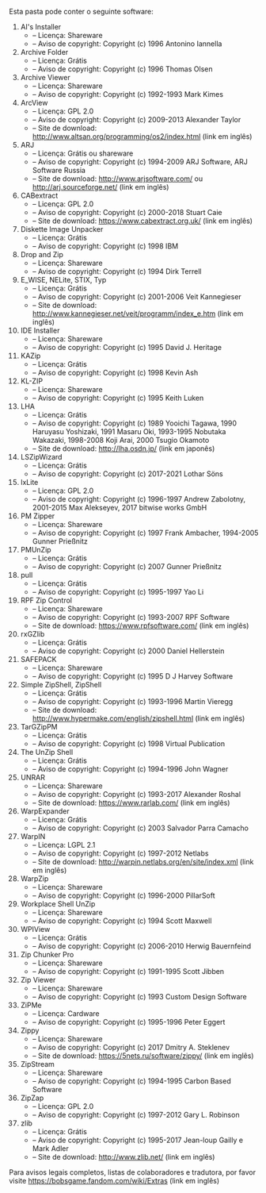 ﻿Esta pasta pode conter o seguinte software:

1. AI's Installer
   - – Licença: Shareware
   - – Aviso de copyright: Copyright (c) 1996 Antonino Iannella
2. Archive Folder
   - – Licença: Grátis
   - – Aviso de copyright: Copyright (c) 1996 Thomas Olsen
3. Archive Viewer
   - – Licença: Shareware
   - – Aviso de copyright: Copyright (c) 1992-1993 Mark Kimes
4. ArcView
   - – Licença: GPL 2.0
   - – Aviso de copyright: Copyright (c) 2009-2013 Alexander Taylor
   - – Site de download: http://www.altsan.org/programming/os2/index.html (link em inglês)
5. ARJ
   - – Licença: Grátis ou shareware
   - – Aviso de copyright: Copyright (c) 1994-2009 ARJ Software, ARJ Software Russia
   - – Site de download: http://www.arjsoftware.com/ ou http://arj.sourceforge.net/ (link em inglês)
6. CABextract
   - – Licença: GPL 2.0
   - – Aviso de copyright: Copyright (c) 2000-2018 Stuart Caie
   - – Site de download: https://www.cabextract.org.uk/ (link em inglês)
7. Diskette Image Unpacker
   - – Licença: Grátis
   - – Aviso de copyright: Copyright (c) 1998 IBM
8. Drop and Zip
   - – Licença: Shareware
   - – Aviso de copyright: Copyright (c) 1994 Dirk Terrell
9. E_WISE, NELite, STIX, Typ
   - – Licença: Grátis
   - – Aviso de copyright: Copyright (c) 2001-2006 Veit Kannegieser
   - – Site de download: http://www.kannegieser.net/veit/programm/index_e.htm (link em inglês)
10. IDE Installer
    - – Licença: Shareware
    - – Aviso de copyright: Copyright (c) 1995 David J. Heritage
11. KAZip
    - – Licença: Grátis
    - – Aviso de copyright: Copyright (c) 1998 Kevin Ash
12. KL-ZIP
    - – Licença: Shareware
    - – Aviso de copyright: Copyright (c) 1995 Keith Luken
13. LHA
    - – Licença: Grátis
    - – Aviso de copyright: Copyright (c) 1989 Yooichi Tagawa, 1990 Haruyasu Yoshizaki, 1991 Masaru Oki, 1993-1995 Nobutaka Wakazaki, 1998-2008 Koji Arai, 2000 Tsugio Okamoto
    - – Site de download: http://lha.osdn.jp/ (link em japonês)
14. LSZipWizard
    - – Licença: Grátis
    - – Aviso de copyright: Copyright (c) 2017-2021 Lothar Söns
15. lxLite
    - – Licença: GPL 2.0
    - – Aviso de copyright: Copyright (c) 1996-1997 Andrew Zabolotny, 2001-2015 Max Alekseyev, 2017 bitwise works GmbH
16. PM Zipper
    - – Licença: Shareware
    - – Aviso de copyright: Copyright (c) 1997 Frank Ambacher, 1994-2005 Gunner Prießnitz
17. PMUnZip
    - – Licença: Grátis
    - – Aviso de copyright: Copyright (c) 2007 Gunner Prießnitz
18. pull
    - – Licença: Grátis
    - – Aviso de copyright: Copyright (c) 1995-1997 Yao Li
19. RPF Zip Control
    - – Licença: Shareware
    - – Aviso de copyright: Copyright (c) 1993-2007 RPF Software
    - – Site de download: https://www.rpfsoftware.com/ (link em inglês)
20. rxGZlib
    - – Licença: Grátis
    - – Aviso de copyright: Copyright (c) 2000 Daniel Hellerstein
21. SAFEPACK
    - – Licença: Shareware
    - – Aviso de copyright: Copyright (c) 1995 D J Harvey Software
22. Simple ZipShell, ZipShell
    - – Licença: Grátis
    - – Aviso de copyright: Copyright (c) 1993-1996 Martin Vieregg
    - – Site de download: http://www.hypermake.com/english/zipshell.html (link em inglês)
23. TarGZipPM
    - – Licença: Grátis
    - – Aviso de copyright: Copyright (c) 1998 Virtual Publication
24. The UnZip Shell
    - – Licença: Grátis
    - – Aviso de copyright: Copyright (c) 1994-1996 John Wagner
25. UNRAR
    - – Licença: Shareware
    - – Aviso de copyright: Copyright (c) 1993-2017 Alexander Roshal
    - – Site de download: https://www.rarlab.com/ (link em inglês)
26. WarpExpander
    - – Licença: Grátis
    - – Aviso de copyright: Copyright (c) 2003 Salvador Parra Camacho
27. WarpIN
    - – Licença: LGPL 2.1
    - – Aviso de copyright: Copyright (c) 1997-2012 Netlabs
    - – Site de download: http://warpin.netlabs.org/en/site/index.xml (link em inglês)
28. WarpZip
    - – Licença: Shareware
    - – Aviso de copyright: Copyright (c) 1996-2000 PillarSoft
29. Workplace Shell UnZip
    - – Licença: Shareware
    - – Aviso de copyright: Copyright (c) 1994 Scott Maxwell
30. WPIView
    - – Licença: Grátis
    - – Aviso de copyright: Copyright (c) 2006-2010 Herwig Bauernfeind
31. Zip Chunker Pro
    - – Licença: Shareware
    - – Aviso de copyright: Copyright (c) 1991-1995 Scott Jibben
32. Zip Viewer
    - – Licença: Shareware
    - – Aviso de copyright: Copyright (c) 1993 Custom Design Software
33. ZiPMe
    - – Licença: Cardware
    - – Aviso de copyright: Copyright (c) 1995-1996 Peter Eggert
34. Zippy
    - – Licença: Shareware
    - – Aviso de copyright: Copyright (c) 2017 Dmitry A. Steklenev
    - – Site de download: https://5nets.ru/software/zippy/ (link em inglês)
35. ZipStream
    - – Licença: Shareware
    - – Aviso de copyright: Copyright (c) 1994-1995 Carbon Based Software
36. ZipZap
    - – Licença: GPL 2.0
    - – Aviso de copyright: Copyright (c) 1997-2012 Gary L. Robinson
37. zlib
    - – Licença: Grátis
    - – Aviso de copyright: Copyright (c) 1995-2017 Jean-loup Gailly e Mark Adler
    - – Site de download: http://www.zlib.net/ (link em inglês)

Para avisos legais completos, listas de colaboradores e tradutora, por favor visite https://bobsgame.fandom.com/wiki/Extras (link em inglês)
